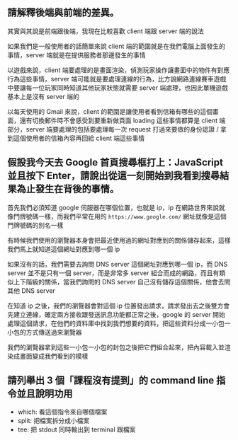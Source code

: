## 請解釋後端與前端的差異。
其實與其說是前端跟後端，我現在比較喜歡 client 端跟 server 端的說法

如果我們是一般使用者的話簡單來說 client 端的範圍就是在我們電腦上面發生的事情，server 端就是在提供服務者那邊發生的事情

以遊戲來說，client 端要處理的是畫面渲染，偵測玩家操作讓畫面中的物件有對應行為這些事情，server 端可能就是要處理連線的行為，比方說網路連線賽車遊戲中要讓每一位玩家同時知道其他玩家狀態就需要 server 端處理，也因此單機遊戲基本上是沒有 server 端的

以每天使用的 Gmail 來說，client 的範圍是讓使用者看到信箱有哪些的這個畫面，還有切換郵件時不會感受到要重新做頁面 loading 這些事情都算是 client 端部分，server 端要處理的包括要處理每一次 request 打過來要做的身份認證 / 拿到這個使用者的信箱內容再回給 client 端這些事情

## 假設我今天去 Google 首頁搜尋框打上：JavaScript 並且按下 Enter，請說出從這一刻開始到我看到搜尋結果為止發生在背後的事情。
首先我們必須知道 google 伺服器在哪個位置，也就是 ip，ip 在網路世界來說就像門牌號碼一樣，而我們平常在用的 `https://www.google.com/` 網址就像是這個門牌號碼的別名一樣

有時候我們使用的瀏覽器本身會把最近使用過的網址對應到的關係儲存起來，這樣我們馬上就知道這個網址對應到哪一個 ip

如果沒有的話，我們需要去詢問 DNS server 這個網址對應到哪一個 ip，而 DNS server 並不是只有一個 server，而是非常多 server 組合而成的網路，而且有類似上下階級的關係，當我們詢問的 DNS server 自己沒有儲存這個關係，他會去問其他 DNS server

在知道 ip 之後，我們的瀏覽器會對這個 ip 位置發出請求，請求發出去之後雙方會先建立連線，確定兩方接收跟發送訊息功能都正常之後，google 的 server 開始處理這個請求，在他們的資料庫中找到我們想要的資料，把這些資料分成一小包一小包的方式傳送過來瀏覽器

我們的瀏覽器拿到這些一小包一小包的封包之後把它們組合起來，把內容載入並渲染成畫面變成我們看到的模樣


## 請列舉出 3 個「課程沒有提到」的 command line 指令並且說明功用

- which: 看這個指令來自哪個檔案
- split: 把檔案拆分成小檔案
- tee: 把 stdout 同時輸出到 terminal 跟檔案